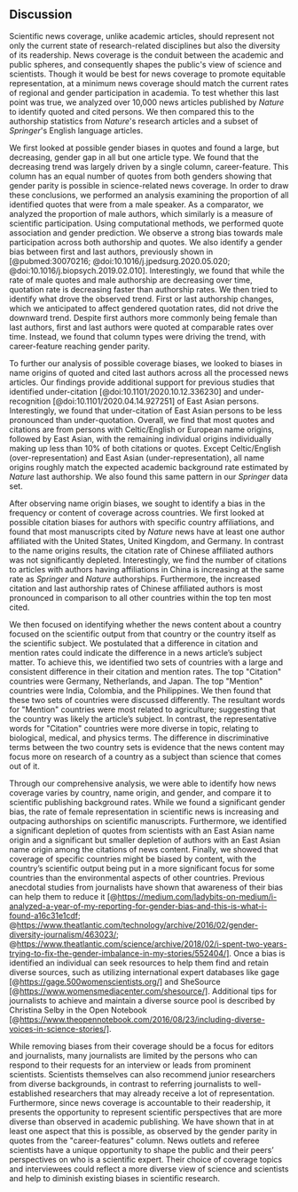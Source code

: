 ## Discussion
 
Scientific news coverage, unlike academic articles, should represent not only the current state of research-related disciplines but also the diversity of its readership.
News coverage is the conduit between the academic and public spheres, and consequently shapes the public's view of science and scientists.
Though it would be best for news coverage to promote equitable representation, at a minimum news coverage should match the current rates of regional and gender participation in academia.
To test whether this last point was true, we analyzed over 10,000 news articles published by _Nature_ to identify quoted and cited persons.
We then compared this to the authorship statistics from _Nature_'s research articles and a subset of _Springer_'s English language articles.

We first looked at possible gender biases in quotes and found a large, but decreasing, gender gap in all but one article type.
We found that the decreasing trend was largely driven by a single column, career-feature.
This column has an equal number of quotes from both genders showing that gender parity is possible in science-related news coverage.
In order to draw these conclusions, we performed an analysis examining the proportion of all identified quotes that were from a male speaker.
As a comparator, we analyzed the proportion of male authors, which similarly is a measure of scientific participation.
Using computational methods, we performed quote association and gender prediction.
We observe a strong bias towards male participation across both authorship and quotes.
We also identify a gender bias between first and last authors, previously shown in [@pubmed:30070216; @doi:10.1016/j.jpedsurg.2020.05.020; @doi:10.1016/j.biopsych.2019.02.010].
Interestingly, we found that while the rate of male quotes and male authorship are decreasing over time, quotation rate is decreasing faster than authorship rates.
We then tried to identify what drove the observed trend.
First or last authorship changes, which we anticipated to affect gendered quotation rates, did not drive the downward trend.
Despite first authors more commonly being female than last authors, first and last authors were quoted at comparable rates over time.
Instead, we found that column types were driving the trend, with career-feature reaching gender parity.
 
To further our analysis of possible coverage biases, we looked to biases in name origins of quoted and cited last authors across all the processed news articles.
Our findings provide additional support for previous studies that identified under-citation [@doi:10.1101/2020.10.12.336230] and under-recognition [@doi:10.1101/2020.04.14.927251] of East Asian persons.
Interestingly, we found that under-citation of East Asian persons to be less pronounced than under-quotation.
Overall, we find that most quotes and citations are from persons with Celtic/English or European name origins, followed by East Asian, with the remaining individual origins individually making up less than 10% of both citations or quotes.
Except Celtic/English (over-representation) and East Asian (under-representation), all name origins roughly match the expected academic background rate estimated by _Nature_ last authorship.
We also found this same pattern in our _Springer_ data set.
 
After observing name origin biases, we sought to identify a bias in the frequency or content of coverage across countries.
We first looked at possible citation biases for authors with specific country affiliations, and found that most manuscripts cited by _Nature_ news have at least one author affiliated with the United States, United Kingdom, and Germany.
In contrast to the name origins results, the citation rate of Chinese affiliated authors was not significantly depleted.
Interestingly, we find the number of citations to articles with authors having affiliations in China is increasing at the same rate as _Springer_ and _Nature_ authorships.
Furthermore, the increased citation and last authorship rates of Chinese affiliated authors is most pronounced in comparison to all other countries within the top ten most cited. 

We then focused on identifying whether the news content about a country focused on the scientific output from that country or the country itself as the scientific subject.
We postulated that a difference in citation and mention rates could indicate the difference in a news article’s subject matter.
To achieve this, we identified two sets of countries with a large and consistent difference in their citation and mention rates.
The top "Citation" countries were Germany, Netherlands, and Japan.
The top "Mention" countries were India, Colombia, and the Philippines.
We then found that these two sets of countries were discussed differently.
The resultant words for "Mention" countries were most related to agriculture; suggesting that the country was likely the article’s subject.
In contrast, the representative words for "Citation" countries were more diverse in topic, relating to biological, medical, and physics terms.
The difference in discriminative terms between the two country sets is evidence that the news content may focus more on research of a country as a subject than science that comes out of it.

 
Through our comprehensive analysis, we were able to identify how news coverage varies by country, name origin, and gender, and compare it to scientific publishing background rates.
While we found a significant gender bias, the rate of female representation in scientific news is increasing and outpacing authorships on scientific manuscripts.
Furthermore, we identified a significant depletion of quotes from scientists with an East Asian name origin and a significant but smaller depletion of authors with an East Asian name origin among the citations of news content.
Finally, we showed that coverage of specific countries might be biased by content, with the country’s scientific output being put in a more significant focus for some countries than the environmental aspects of other countries.
Previous anecdotal studies from journalists have shown that awareness of their bias can help them to reduce it [@https://medium.com/ladybits-on-medium/i-analyzed-a-year-of-my-reporting-for-gender-bias-and-this-is-what-i-found-a16c31e1cdf; @https://www.theatlantic.com/technology/archive/2016/02/gender-diversity-journalism/463023/; @https://www.theatlantic.com/science/archive/2018/02/i-spent-two-years-trying-to-fix-the-gender-imbalance-in-my-stories/552404/].
Once a bias is identified an individual can seek resources to help them find and retain diverse sources, such as utilizing international expert databases like gage [@https://gage.500womenscientists.org/] and SheSource [@https://www.womensmediacenter.com/shesource/].
Additional tips for journalists to achieve and maintain a diverse source pool is described by Christina Selby in the Open Notebook [@https://www.theopennotebook.com/2016/08/23/including-diverse-voices-in-science-stories/].

While removing biases from their coverage should be a focus for editors and journalists, many journalists are limited by the persons who can respond to their requests for an interview or leads from prominent scientists.
Scientists themselves can also recommend junior researchers from diverse backgrounds, in contrast to referring journalists to well-established researchers that may already receive a lot of representation.
Furthermore, since news coverage is accountable to their readership, it presents the opportunity to represent scientific perspectives that are more diverse than observed in academic publishing.
We have shown that in at least one aspect that this is possible, as observed by the gender parity in quotes from the "career-features" column.
News outlets and referee scientists have a unique opportunity to shape the public and their peers’ perspectives on who is a scientific expert.
Their choice of coverage topics and interviewees could reflect a more diverse view of science and scientists and help to diminish existing biases in scientific research.
